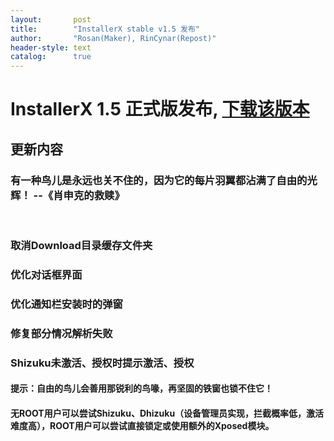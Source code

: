 ```yaml
---
layout:       post
title:        "InstallerX stable v1.5 发布"
author:       "Rosan(Maker), RinCynar(Repost)"
header-style: text
catalog:      true
---
```

# InstallerX 1.5 正式版发布, [下载该版本](/file/InstallerX-stable-v1.5.apk)
## 更新内容
### 有一种鸟儿是永远也关不住的，因为它的每片羽翼都沾满了自由的光辉！ --《肖申克的救赎》
<br>

### 取消Download目录缓存文件夹
### 优化对话框界面
### 优化通知栏安装时的弹窗
### 修复部分情况解析失败
### Shizuku未激活、授权时提示激活、授权
#### 提示：自由的鸟儿会善用那锐利的鸟喙，再坚固的铁窗也锁不住它！
#### 无ROOT用户可以尝试Shizuku、Dhizuku（设备管理员实现，拦截概率低，激活难度高），ROOT用户可以尝试直接锁定或使用额外的Xposed模块。
